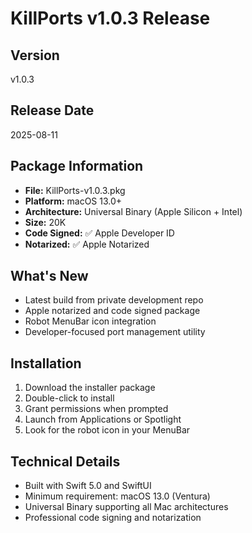 # KillPorts v1.0.3 Release

## Version
v1.0.3

## Release Date  
2025-08-11

## Package Information
- **File:** KillPorts-v1.0.3.pkg
- **Platform:** macOS 13.0+
- **Architecture:** Universal Binary (Apple Silicon + Intel)
- **Size:** 20K
- **Code Signed:** ✅ Apple Developer ID
- **Notarized:** ✅ Apple Notarized

## What's New
- Latest build from private development repo
- Apple notarized and code signed package
- Robot MenuBar icon integration
- Developer-focused port management utility

## Installation
1. Download the installer package
2. Double-click to install
3. Grant permissions when prompted
4. Launch from Applications or Spotlight
5. Look for the robot icon in your MenuBar

## Technical Details
- Built with Swift 5.0 and SwiftUI
- Minimum requirement: macOS 13.0 (Ventura)
- Universal Binary supporting all Mac architectures
- Professional code signing and notarization
